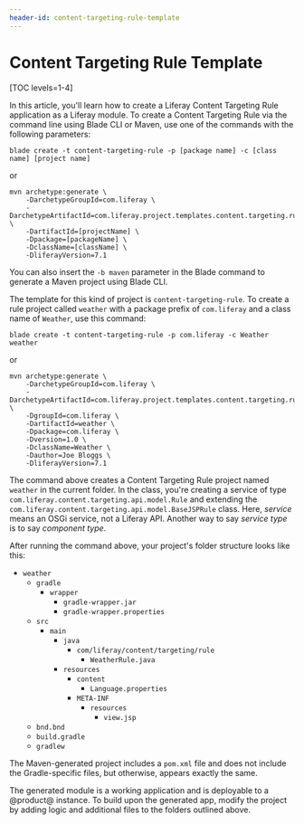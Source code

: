 ```yaml
---
header-id: content-targeting-rule-template
---
```


# Content Targeting Rule Template

[TOC levels=1-4]

In this article, you'll learn how to create a Liferay Content Targeting Rule
application as a Liferay module. To create a Content Targeting Rule via the
command line using Blade CLI or Maven, use one of the commands with the
following parameters:

    blade create -t content-targeting-rule -p [package name] -c [class name] [project name]

or

    mvn archetype:generate \
        -DarchetypeGroupId=com.liferay \
        -DarchetypeArtifactId=com.liferay.project.templates.content.targeting.rule \
        -DartifactId=[projectName] \
        -Dpackage=[packageName] \
        -DclassName=[className] \
        -DliferayVersion=7.1

You can also insert the `-b maven` parameter in the Blade command to generate a
Maven project using Blade CLI.

The template for this kind of project is `content-targeting-rule`. To create a
rule project called `weather` with a package prefix of `com.liferay` and a class
name of `Weather`, use this command: 

    blade create -t content-targeting-rule -p com.liferay -c Weather weather

or

    mvn archetype:generate \
        -DarchetypeGroupId=com.liferay \
        -DarchetypeArtifactId=com.liferay.project.templates.content.targeting.rule \
        -DgroupId=com.liferay \
        -DartifactId=weather \
        -Dpackage=com.liferay \
        -Dversion=1.0 \
        -DclassName=Weather \
        -Dauthor=Joe Bloggs \
        -DliferayVersion=7.1

The command above creates a Content Targeting Rule project named `weather` in
the current folder.  In the class, you're creating a service of
type `com.liferay.content.targeting.api.model.Rule` and extending the
`com.liferay.content.targeting.api.model.BaseJSPRule` class. Here, *service*
means an OSGi service, not a Liferay API. Another way to say *service type* is
to say *component type*.

After running the command above, your project's folder structure looks like
this:

- `weather`
    - `gradle`
        - `wrapper`
            - `gradle-wrapper.jar`
            - `gradle-wrapper.properties`
    - `src`
        - `main`
            - `java`
                - `com/liferay/content/targeting/rule`
                    - `WeatherRule.java`
            - `resources`
                - `content`
                    - `Language.properties`
                - `META-INF`
                    - `resources`
                        - `view.jsp`
    - `bnd.bnd`
    - `build.gradle`
    - `gradlew`

The Maven-generated project includes a `pom.xml` file and does not include the
Gradle-specific files, but otherwise, appears exactly the same.

The generated module is a working application and is deployable to a @product@
instance. To build upon the generated app, modify the project by adding logic
and additional files to the folders outlined above.
